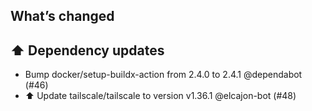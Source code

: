 ## What’s changed
## ⬆️ Dependency updates

- Bump docker/setup-buildx-action from 2.4.0 to 2.4.1 @dependabot (#46)
- ⬆️ Update tailscale/tailscale to version v1.36.1 @elcajon-bot (#48)
